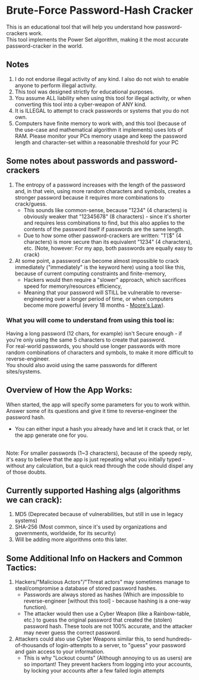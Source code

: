 # Brute-Force Password-Hash Cracker
This is an educational tool that will help you understand how password-crackers work.<br>
This tool implements the Power Set algorithm, making it the most accurate password-cracker in the world.<br>

## Notes
1. I do not endorse illegal activity of any kind. I also do not wish to enable anyone to perform illegal activity.
2. This tool was designed strictly for educational purposes.
3. You assume ALL liability when using this tool for illegal activity, or when converting this tool into a cyber-weapon of ANY kind.
4. It is ILLEGAL to attempt to crack passwords or systems that you do not own.
5. Computers have finite memory to work with, and this tool (because of the use-case and mathematical algorithm it implements) uses lots of RAM. Please monitor your PCs memory usage and keep the password length and character-set within a reasonable threshold for your PC

## Some notes about passwords and password-crackers
1. The entropy of a password increases with the length of the password and, in that vein, using more random characters and symbols, creates a stronger password because it requires more combinations to crack/guess.
    - This sounds like common-sense, because "1234" (4 characters) is obviously weaker that "12345678" (8 characters) - since it's shorter and requires less combinations to find, but this also applies to the contents of the password itself if passwords are the same length. 
    - Due to how some other password-crackers are written: "1'[$" (4 characters) is more secure than its equivalent "1234" (4 characters), etc. (Note, however: For my app, both passwords are equally easy to crack)
2. At some point, a password can become almost impossible to crack immediately ("immediately" is the keyword here) using a tool like this, because of current computing constraints and finite-memory,  <br>
    - Hackers would then require a "slower" approach, which sacrifices speed for memory/resources efficiency, <br>
    - Meaning that your password will STILL be vulnerable to reverse-engineering over a longer period of time, or when computers become more powerful (every 18 months - [Moore's Law](https://www.intel.com/content/www/us/en/newsroom/resources/moores-law.html)). <br>

### What you will come to understand from using this tool is:
Having a long password (12 chars, for example) isn't Secure enough - if you're only using the same 5 characters to create that password. <br>
For real-world passwords, you should use longer passwords with more random combinations of characters and symbols, to make it more difficult to reverse-engineer. <br>
You should also avoid using the same passwords for different sites/systems. <br>

## Overview of How the App Works:
When started, the app will specify some parameters for you to work within. <br>
Answer some of its questions and give it time to reverse-engineer the password hash.
- You can either input a hash you already have and let it crack that, or let the app generate one for you.
<br>
Note: For smaller passwords (1~3 characters), because of the speedy reply, it's easy to believe that the app is just repeating what you initially typed - without any calculation, but a quick read through the code should dispel any of those doubts.

## Currently supported Hashing algs (algorithms we can crack):
1. MD5 (Deprecated because of vulnerabilities, but still in use in legacy systems)
2. SHA-256 (Most common, since it's used by organizations and governments, worldwide, for its security)
3. Will be adding more algorithms onto this later.

## Some Additional Info on Hackers and Common Tactics:
1. Hackers/"Malicious Actors"/"Threat actors" may sometimes manage to steal/compromise a database of stored password hashes. 
    - Passwords are always stored as hashes (Which are impossible to reverse-engineer [without this tool] - because hashing is a one-way function).
    - The attacker would then use a Cyber Weapon (like a Rainbow-table, etc.) to guess the original password that created the (stolen) password hash. These tools are not 100% accurate, and the attacker may never guess the correct password.
2. Attackers could also use Cyber Weapons similar this, to send hundreds-of-thousands of login-attempts to a server, to "guess" your password and gain access to your information.
    - This is why "Lockout counts" (Although annoying to us as users) are so important! They prevent hackers from logging into your accounts, by locking your accounts after a few failed login attempts